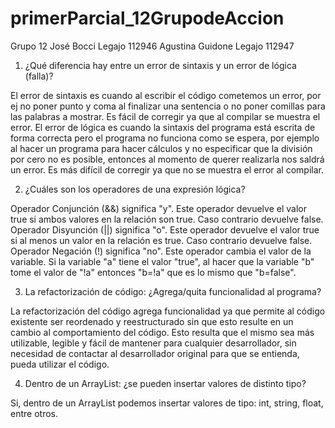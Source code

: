# primerParcial_12GrupodeAccion
Grupo 12
José Bocci Legajo 112946
Agustina Guidone Legajo 112947

1. ¿Qué diferencia hay entre un error de sintaxis y un error de lógica (falla)?

El error de sintaxis es cuando al escribir el código cometemos un error, por ej no poner punto y coma al finalizar una sentencia o no poner comillas para las palabras a mostrar. Es fácil de corregir ya que al compilar se muestra el error.
El error de lógica es cuando la sintaxis del programa está escrita de forma correcta pero el programa no funciona como se espera, por ejemplo al hacer un programa para hacer cálculos y no especificar que la división por cero no es posible, entonces al momento de querer realizarla nos saldrá un error. Es más difícil de corregir ya que no se muestra el error al compilar.

2. ¿Cuáles son los operadores de una expresión lógica?

Operador Conjunción (&&) significa "y". Este operador devuelve el valor true si ambos valores en la relación son true. Caso contrario devuelve false.
Operador Disyunción (||) significa "o". Este operador devuelve el valor true si al menos un valor en la relación es true. Caso contrario devuelve false.
Operador Negación (!) significa "no". Este operador cambia el valor de la variable. Si la variable "a" tiene el valor "true", al hacer que la variable "b" tome el valor de "!a" entonces "b=!a" que es lo mismo que "b=false".

3. La refactorización de código: ¿Agrega/quita funcionalidad al programa?

La refactorización del código agrega funcionalidad ya que permite al código existente ser reordenado y reestructurado sin que esto resulte en un cambio al comportamiento del código. Esto resulta que el mismo sea más utilizable, legible y fácil de mantener para cualquier desarrollador, sin necesidad de contactar al desarrollador original para que se entienda, pueda utilizar el código.

4. Dentro de un ArrayList: ¿se pueden insertar valores de distinto tipo?

Si, dentro de un ArrayList podemos insertar valores de tipo: int, string, float, entre otros.